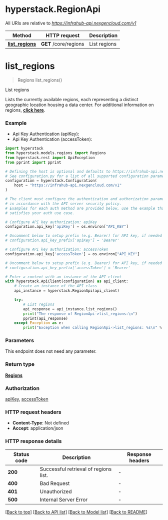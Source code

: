 # hyperstack.RegionApi

All URIs are relative to *https://infrahub-api.nexgencloud.com/v1*

Method | HTTP request | Description
------------- | ------------- | -------------
[**list_regions**](RegionApi.md#list_regions) | **GET** /core/regions | List regions


# **list_regions**
> Regions list_regions()

List regions

Lists the currently available regions, each representing a distinct geographic location housing a data center. For additional information on regions, [**click here**](https://infrahub-doc.nexgencloud.com/docs/features/regions).

### Example

* Api Key Authentication (apiKey):
* Api Key Authentication (accessToken):

```python
import hyperstack
from hyperstack.models.regions import Regions
from hyperstack.rest import ApiException
from pprint import pprint

# Defining the host is optional and defaults to https://infrahub-api.nexgencloud.com/v1
# See configuration.py for a list of all supported configuration parameters.
configuration = hyperstack.Configuration(
    host = "https://infrahub-api.nexgencloud.com/v1"
)

# The client must configure the authentication and authorization parameters
# in accordance with the API server security policy.
# Examples for each auth method are provided below, use the example that
# satisfies your auth use case.

# Configure API key authorization: apiKey
configuration.api_key['apiKey'] = os.environ["API_KEY"]

# Uncomment below to setup prefix (e.g. Bearer) for API key, if needed
# configuration.api_key_prefix['apiKey'] = 'Bearer'

# Configure API key authorization: accessToken
configuration.api_key['accessToken'] = os.environ["API_KEY"]

# Uncomment below to setup prefix (e.g. Bearer) for API key, if needed
# configuration.api_key_prefix['accessToken'] = 'Bearer'

# Enter a context with an instance of the API client
with hyperstack.ApiClient(configuration) as api_client:
    # Create an instance of the API class
    api_instance = hyperstack.RegionApi(api_client)

    try:
        # List regions
        api_response = api_instance.list_regions()
        print("The response of RegionApi->list_regions:\n")
        pprint(api_response)
    except Exception as e:
        print("Exception when calling RegionApi->list_regions: %s\n" % e)
```



### Parameters

This endpoint does not need any parameter.

### Return type

[**Regions**](Regions.md)

### Authorization

[apiKey](../README.md#apiKey), [accessToken](../README.md#accessToken)

### HTTP request headers

 - **Content-Type**: Not defined
 - **Accept**: application/json

### HTTP response details

| Status code | Description | Response headers |
|-------------|-------------|------------------|
**200** | Successful retrieval of regions list. |  -  |
**400** | Bad Request |  -  |
**401** | Unauthorized |  -  |
**500** | Internal Server Error |  -  |

[[Back to top]](#) [[Back to API list]](../README.md#documentation-for-api-endpoints) [[Back to Model list]](../README.md#documentation-for-models) [[Back to README]](../README.md)

